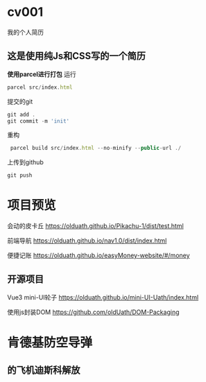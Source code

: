 # cv001
我的个人简历

## 这是使用纯Js和CSS写的一个简历

**使用parcel进行打包**
运行
```js
parcel src/index.html
```

提交的git
```js
git add .
git commit -m 'init'
```

重构
```js
 parcel build src/index.html --no-minify --public-url ./
```
上传到github
```js
git push
```



# 项目预览
会动的皮卡丘 https://olduath.github.io/Pikachu-1/dist/test.html

前端导航     https://olduath.github.io/nav1.0/dist/index.html

便捷记账     https://olduath.github.io/easyMoney-website/#/money

## 开源项目
Vue3 mini-UI轮子 https://olduath.github.io/mini-UI-Uath/index.html

使用js封装DOM     https://github.com/oldUath/DOM-Packaging



# 肯德基防空导弹

## 的飞机迪斯科解放
